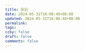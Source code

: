 ```yaml
---
title: 杂记
date: 2024-05-31T16:08:48+08:00
updated: 2024-05-31T16:08:48+08:00
permalink: 
tags: 
ccby: false
draft: false
comments: false
---
```

